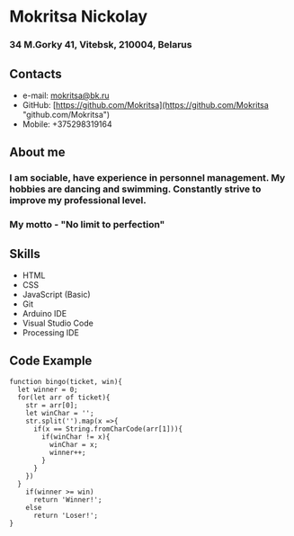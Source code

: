 # Mokritsa Nickolay

### 34 M.Gorky 41, Vitebsk, 210004, Belarus

## Contacts

* e-mail: mokritsa@bk.ru
* GitHub: [https://github.com/Mokritsa](https://github.com/Mokritsa "github.com/Mokritsa")
* Mobile: +375298319164

## About me
### I am sociable, have experience in personnel management. My hobbies are dancing and swimming. Сonstantly strive to improve my professional level. 

### My motto - "No limit to perfection"

## Skills

* HTML
* CSS
* JavaScript (Basic)
* Git
* Arduino IDE
* Visual Studio Code
* Processing IDE

## Code Example
```
function bingo(ticket, win){
  let winner = 0;
  for(let arr of ticket){
    str = arr[0];
    let winChar = '';
    str.split('').map(x =>{
      if(x == String.fromCharCode(arr[1])){
        if(winChar != x){
          winChar = x;
          winner++;
        }
      }
    })
  }
    if(winner >= win)
      return 'Winner!';
    else
      return 'Loser!';  
}
```